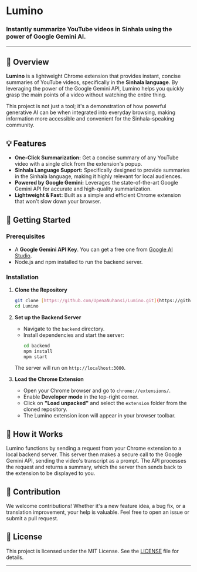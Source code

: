 # Lumino

### Instantly summarize YouTube videos in Sinhala using the power of Google Gemini AI.

---

## 🌟 Overview

**Lumino** is a lightweight Chrome extension that provides instant, concise summaries of YouTube videos, specifically in the **Sinhala language**. By leveraging the power of the Google Gemini API, Lumino helps you quickly grasp the main points of a video without watching the entire thing.

This project is not just a tool; it's a demonstration of how powerful generative AI can be when integrated into everyday browsing, making information more accessible and convenient for the Sinhala-speaking community.

## 💡 Features

* **One-Click Summarization:** Get a concise summary of any YouTube video with a single click from the extension's popup.
* **Sinhala Language Support:** Specifically designed to provide summaries in the Sinhala language, making it highly relevant for local audiences.
* **Powered by Google Gemini:** Leverages the state-of-the-art Google Gemini API for accurate and high-quality summarization.
* **Lightweight & Fast:** Built as a simple and efficient Chrome extension that won't slow down your browser.

## 🚀 Getting Started

### Prerequisites

* A **Google Gemini API Key**. You can get a free one from [Google AI Studio](https://aistudio.google.com/app/apikey).
* Node.js and npm installed to run the backend server.

### Installation

1.  **Clone the Repository**
    ```bash
    git clone [https://github.com/UpenaNuhansi/Lumino.git](https://github.com/UpenaNuhansi/Lumino.git)
    cd Lumino
    ```

2.  **Set up the Backend Server**
    * Navigate to the `backend` directory.
    * Install dependencies and start the server:
        ```bash
        cd backend
        npm install
        npm start
        ```
    The server will run on `http://localhost:3000`.

3.  **Load the Chrome Extension**
    * Open your Chrome browser and go to `chrome://extensions/`.
    * Enable **Developer mode** in the top-right corner.
    * Click on **"Load unpacked"** and select the `extension` folder from the cloned repository.
    * The Lumino extension icon will appear in your browser toolbar.

## 📖 How it Works

Lumino functions by sending a request from your Chrome extension to a local backend server. This server then makes a secure call to the Google Gemini API, sending the video's transcript as a prompt. The API processes the request and returns a summary, which the server then sends back to the extension to be displayed to you.

## 🤝 Contribution

We welcome contributions! Whether it's a new feature idea, a bug fix, or a translation improvement, your help is valuable. Feel free to open an issue or submit a pull request.

## 📄 License

This project is licensed under the MIT License. See the [LICENSE](LICENSE) file for details.

---

